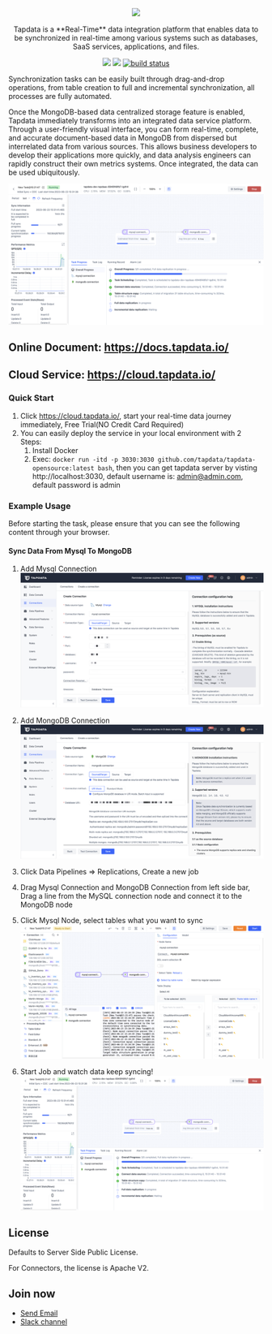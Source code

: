 <p align="center">
    <img src="https://github.com/tapdata/tapdata-private/raw/master/assets/logo-orange-grey-bar.png" width="300px"/>
</p>
<p align="center">
    Tapdata is a **Real-Time** data integration platform that enables data to be synchronized in real-time among various systems such as databases, SaaS services, applications, and files.
</p>

<p align="center">
    <a href="https://github.com/tapdata/tapdata/graphs/contributors" alt="Contributors">
    <img src="https://img.shields.io/github/contributors/tapdata/tapdata" /></a>
    <a href="https://github.com/tapdata/tapdata/pulse" alt="Activity">
    <img src="https://img.shields.io/github/commit-activity/m/tapdata/tapdata" /></a>
    <a href="https://tapdata.github.io/tapdata">
    <img src="https://github.com/tapdata/tapdata/actions/workflows/build.yml/badge.svg" alt="build status"></a>
</p>

Synchronization tasks can be easily built through drag-and-drop operations, from table creation to full and incremental synchronization, all processes are fully automated.

Once the MongoDB-based data centralized storage feature is enabled, Tapdata immediately transforms into an integrated data service platform. Through a user-friendly visual interface, you can form real-time, complete, and accurate document-based data in MongoDB from dispersed but interrelated data from various sources. This allows business developers to develop their applications more quickly, and data analysis engineers can rapidly construct their own metrics systems. Once integrated, the data can be used ubiquitously.

![](./assets/mysql-mongodb-monitor.png)

## Online Document: https://docs.tapdata.io/
## Cloud Service: https://cloud.tapdata.io/
 
### Quick Start
1. Click https://cloud.tapdata.io/, start your real-time data journey immediately, Free Trial(NO Credit Card Required)
2. You can easily deploy the service in your local environment with 2 Steps:
    1. Install Docker
    2. Exec: `docker run -itd -p 3030:3030 github.com/tapdata/tapdata-opensource:latest bash`, then you can get tapdata server by visting http://localhost:3030,
    default username is: admin@admin.com, default password is admin

### Example Usage
Before starting the task, please ensure that you can see the following content through your browser.

#### Sync Data From Mysql To MongoDB
1. Add Mysql Connection
![](./assets/mysql-conn.png)

2. Add MongoDB Connection
![](./assets/mongodb-conn.png)

3. Click Data Pipelines => Replications, Create a new job

4. Drag Mysql Connection and MongoDB Connection from left side bar, Drag a line from the MySQL connection node and connect it to the MongoDB node
5. Click Mysql Node, select tables what you want to sync
![](./assets/mysql-mongodb-config.png)

6. Start Job and watch data keep syncing!
![](./assets/mysql-mongodb-monitor.png)


## License
Defaults to Server Side Public License.

For Connectors, the license is Apache V2.

## Join now
- [Send Email](mailto:team@tapdata.io)
- [Slack channel](https://join.slack.com/t/tapdatacommunity/shared_invite/zt-1biraoxpf-NRTsap0YLlAp99PHIVC9eA)
